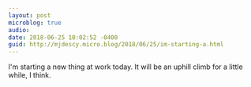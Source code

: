 ```yaml
---
layout: post
microblog: true
audio: 
date: 2018-06-25 10:02:52 -0400
guid: http://mjdescy.micro.blog/2018/06/25/im-starting-a.html
---
```

I'm starting a new thing at work today. It will be an uphill climb for a little while, I think.
